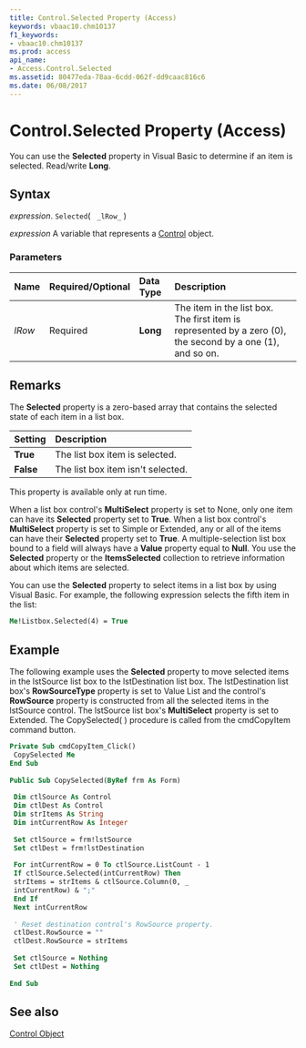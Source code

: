 ```yaml
---
title: Control.Selected Property (Access)
keywords: vbaac10.chm10137
f1_keywords:
- vbaac10.chm10137
ms.prod: access
api_name:
- Access.Control.Selected
ms.assetid: 80477eda-78aa-6cdd-062f-dd9caac816c6
ms.date: 06/08/2017
---
```



# Control.Selected Property (Access)

You can use the  **Selected** property in Visual Basic to determine if an item is selected. Read/write **Long**.


## Syntax

 _expression_. `Selected`( ` _lRow_` )

 _expression_ A variable that represents a [Control](./Access.Control.md) object.


### Parameters



|**Name**|**Required/Optional**|**Data Type**|**Description**|
|:-----|:-----|:-----|:-----|
| _lRow_|Required|**Long**|The item in the list box. The first item is represented by a zero (0), the second by a one (1), and so on.|

## Remarks

The  **Selected** property is a zero-based array that contains the selected state of each item in a list box.



|**Setting**|**Description**|
|:-----|:-----|
|**True**|The list box item is selected.|
|**False**|The list box item isn't selected.|

This property is available only at run time.

When a list box control's  **MultiSelect** property is set to None, only one item can have its **Selected** property set to **True**. When a list box control's **MultiSelect** property is set to Simple or Extended, any or all of the items can have their **Selected** property set to **True**. A multiple-selection list box bound to a field will always have a **Value** property equal to **Null**. You use the **Selected** property or the **ItemsSelected** collection to retrieve information about which items are selected.

You can use the  **Selected** property to select items in a list box by using Visual Basic. For example, the following expression selects the fifth item in the list:




```vb
Me!Listbox.Selected(4) = True
```


## Example

The following example uses the  **Selected** property to move selected items in the lstSource list box to the lstDestination list box. The lstDestination list box's **RowSourceType** property is set to Value List and the control's **RowSource** property is constructed from all the selected items in the lstSource control. The lstSource list box's **MultiSelect** property is set to Extended. The CopySelected( ) procedure is called from the cmdCopyItem command button.


```vb
Private Sub cmdCopyItem_Click() 
 CopySelected Me 
End Sub 
 
Public Sub CopySelected(ByRef frm As Form) 
 
 Dim ctlSource As Control 
 Dim ctlDest As Control 
 Dim strItems As String 
 Dim intCurrentRow As Integer 
 
 Set ctlSource = frm!lstSource 
 Set ctlDest = frm!lstDestination 
 
 For intCurrentRow = 0 To ctlSource.ListCount - 1 
 If ctlSource.Selected(intCurrentRow) Then 
 strItems = strItems & ctlSource.Column(0, _ 
 intCurrentRow) & ";" 
 End If 
 Next intCurrentRow 
 
 ' Reset destination control's RowSource property. 
 ctlDest.RowSource = "" 
 ctlDest.RowSource = strItems 
 
 Set ctlSource = Nothing 
 Set ctlDest = Nothing 
 
End Sub
```


## See also


[Control Object](Access.Control.md)

